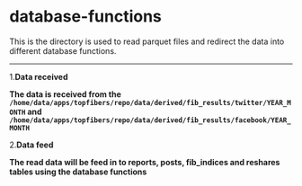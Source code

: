 # database-functions
This is the directory is used to read parquet files and redirect the data into different database functions.

---

1.**Data received**

**The data is received from the  `/home/data/apps/topfibers/repo/data/derived/fib_results/twitter/YEAR_MONTH` and `/home/data/apps/topfibers/repo/data/derived/fib_results/facebook/YEAR_MONTH`**
    

2.**Data feed**

**The read data will be feed in to reports, posts, fib_indices and reshares tables using the database functions**

